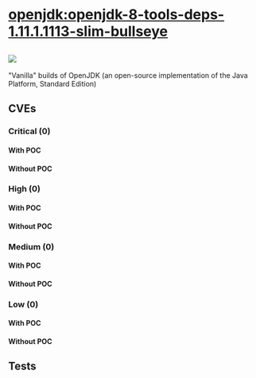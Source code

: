# [openjdk:openjdk-8-tools-deps-1.11.1.1113-slim-bullseye](https://hub.docker.com/_/openjdk?tab=tags)
![](https://img.shields.io/static/v1?label=tag&message=openjdk-8-tools-deps-1.11.1.1113-slim-bullseye&color=blue)
---
<p>
"Vanilla" builds of OpenJDK (an open-source implementation of the Java Platform, Standard Edition)
</p>

## CVEs
### Critical (0)
#### With POC

#### Without POC


### High (0)
#### With POC

#### Without POC


### Medium (0)
#### With POC

#### Without POC


### Low (0)
#### With POC

#### Without POC


## Tests
